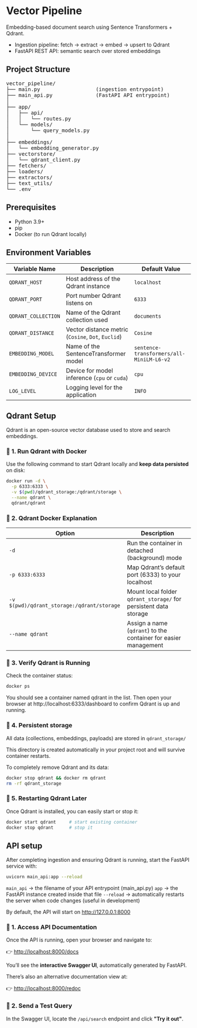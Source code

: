# Vector Pipeline

Embedding-based document search using Sentence Transformers + Qdrant.

- Ingestion pipeline: fetch → extract → embed → upsert to Qdrant
- FastAPI REST API: semantic search over stored embeddings

## Project Structure

<pre>
vector_pipeline/
├── main.py                  (ingestion entrypoint)
├── main_api.py              (FastAPI API entrypoint)
│
├── app/
│   ├── api/
│   │   └── routes.py
│   └── models/
│       └── query_models.py
│
├── embeddings/
│   └── embedding_generator.py
├── vectorstore/
│   └── qdrant_client.py
├── fetchers/
├── loaders/
├── extractors/
├── text_utils/
└── .env
</pre>

## Prerequisites

- Python 3.9+
- pip
- Docker (to run Qdrant locally)

## Environment Variables

| Variable Name         | Description                                | Default Value |
|------------------------|--------------------------------------------|----------------|
| `QDRANT_HOST`          | Host address of the Qdrant instance        | `localhost`    |
| `QDRANT_PORT`          | Port number Qdrant listens on              | `6333`         |
| `QDRANT_COLLECTION`    | Name of the Qdrant collection used         | `documents`    |
| `QDRANT_DISTANCE`      | Vector distance metric (`Cosine`, `Dot`, `Euclid`) | `Cosine`       |
| `EMBEDDING_MODEL`      | Name of the SentenceTransformer model      | `sentence-transformers/all-MiniLM-L6-v2` |
| `EMBEDDING_DEVICE`     | Device for model inference (`cpu` or `cuda`) | `cpu`        |
| `LOG_LEVEL`            | Logging level for the application          | `INFO`         |

## Qdrant Setup

Qdrant is an open-source vector database used to store and search embeddings.

### 🧱 1. Run Qdrant with Docker

Use the following command to start Qdrant locally and **keep data persisted** on disk:

```bash
docker run -d \
  -p 6333:6333 \
  -v $(pwd)/qdrant_storage:/qdrant/storage \
  --name qdrant \
  qdrant/qdrant
```
### 🧱 2. Qdrant Docker Explanation

| Option | Description |
|--------|--------------|
| `-d` | Run the container in detached (background) mode |
| `-p 6333:6333` | Map Qdrant’s default port (6333) to your localhost |
| `-v $(pwd)/qdrant_storage:/qdrant/storage` | Mount local folder `qdrant_storage/` for persistent data storage |
| `--name qdrant` | Assign a name (`qdrant`) to the container for easier management |

### 🧾 3. Verify Qdrant is Running

Check the container status:
```bash
docker ps
```
You should see a container named qdrant in the list. Then open your browser at http://localhost:6333/dashboard to confirm Qdrant is up and running.

### 💾 4. Persistent storage

All data (collections, embeddings, payloads) are stored in ```qdrant_storage/```

This directory is created automatically in your project root and will survive container restarts.

To completely remove Qdrant and its data:

```bash
docker stop qdrant && docker rm qdrant
rm -rf qdrant_storage
```

### 🔄 5. Restarting Qdrant Later

Once Qdrant is installed, you can easily start or stop it:

```bash
docker start qdrant     # start existing container
docker stop qdrant      # stop it
```

## API setup

After completing ingestion and ensuring Qdrant is running, start the FastAPI service with:

```bash
uvicorn main_api:app --reload
```

```main_api``` → the filename of your API entrypoint (main_api.py)
```app``` → the FastAPI instance created inside that file
```--reload``` → automatically restarts the server when code changes (useful in development)

By default, the API will start on http://127.0.0.1:8000

### 📘 1. Access API Documentation

Once the API is running, open your browser and navigate to:

👉 [http://localhost:8000/docs](http://localhost:8000/docs)

You’ll see the **interactive Swagger UI**, automatically generated by FastAPI.

There’s also an alternative documentation view at:

👉 [http://localhost:8000/redoc](http://localhost:8000/redoc)

### 🔎 2. Send a Test Query

In the Swagger UI, locate the `/api/search` endpoint and click **"Try it out"**.

